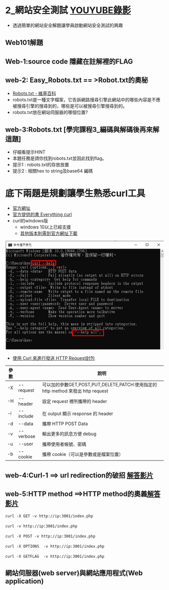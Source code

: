 # 2_網站安全測試 [YOUYUBE錄影](https://youtu.be/n9S-th78_9E)
- 透過簡單的網站安全解題讓學員啟動網站安全測試的興趣

## Web101解題
## Web-1:source code 隱藏在註解裡的FLAG
## web-2: Easy_Robots.txt == >Robot.txt的奧秘
- [Robots.txt - 維基百科](https://zh.wikipedia.org/zh-tw/Robots.txt)
- robots.txt是一種文字檔案，它告訴網路搜尋引擎此網站中的哪些內容是不應被搜尋引擎的搜尋到的，哪些是可以被搜尋引擎搜尋到的。
- robots.txt放在網站伺服器的哪個位置?

## web-3:Robots.txt [學完課程3_編碼與解碼後再來解這題]
- 仔細看提示HINT
- 本題任務是請你找到robots.txt並因此找到flag。
- 提示1 : robots.txt的存放放置
- 提示2 : 相關hex to string及base64 編碼


# 底下兩題是規劃讓學生熟悉curl工具
- [官方網址](https://curl.se/)
- [官方提供的書 Everything curl ](https://curl.se/book.html)
- curl的windows版
  - windows 10以上已經支援
  - [其他版本則需到官方網址下載](https://curl.se/download.html)


![curl.png](curl.png)

- [使用 Curl 來進行發送 HTTP Request封包](https://blog.techbridge.cc/2019/02/01/linux-curl-command-tutorial/)

| 參數 | | 說明 |
| -- | -- | --|
|-X |--request  | 可以加的參數GET,POST,PUT,DELETE,PATCH:使用指定的 http method 來發出 http request| 
| -H | --header    |                        設定 request 裡所攜帶的 header| 
| -i| --include   |                        在 output 顯示 response 的 header| 
| -d| --data       |                       攜帶 HTTP POST Data | 
| -v| --verbose     |                      輸出更多的訊息方便 debug| 
| -u| --user       |                       攜帶使用者帳號、密碼| 
| -b| --cookie      |                      攜帶 cookie（可以是參數或是檔案位置）| 


## web-4:Curl-1 ==> url redirection的破招 [解答影片]()

## web-5:HTTP method ==>HTTP method的奧義[解答影片]()

```
curl -X GET -v http://ip:3001/index.php

curl -v http://ip:3001/index.php

curl -X POST -v http://ip:3001/index.php

curl -X OPTIONS  -v http://ip:3001/index.php

curl -X GETFLAG  -v http://ip:3001/index.php
```


## 網站伺服器(web server)與網站應用程式(Web application)
